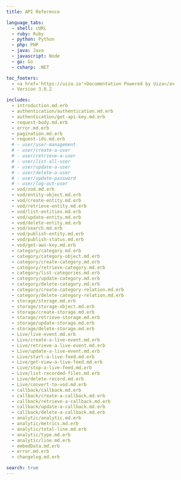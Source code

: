 ```yaml
---
title: API Reference

language_tabs:
  - shell: cURL
  - ruby: Ruby
  - python: Python
  - php: PHP
  - java: Java
  - javascript: Node
  - go: Go
  - csharp: .NET

toc_footers:
  - <a href='https://uiza.io'>Documentation Powered by Uiza</a>
  - Version 3.0.2

includes:
  - introduction.md.erb
  - authentication/authentication.md.erb
  - authentication/get-api-key.md.erb
  - request-body.md.erb
  - error.md.erb
  - pagination.md.erb
  - request-ids.md.erb
  # - user/user-management
  # - user/create-a-user
  # - user/retrieve-a-user
  # - user/list-all-user
  # - user/update-a-user
  # - user/delete-a-user
  # - user/update-password
  # - user/log-out-user
  - vod/vod.md.erb
  - vod/entity-object.md.erb
  - vod/create-entity.md.erb
  - vod/retrieve-entity.md.erb
  - vod/list-entities.md.erb
  - vod/update-entity.md.erb
  - vod/delete-entity.md.erb
  - vod/search.md.erb
  - vod/publish-entity.md.erb
  - vod/publish-status.md.erb
  - vod/get-aws-key.md.erb
  - category/category.md.erb
  - category/category-object.md.erb
  - category/create-category.md.erb
  - category/retrieve-category.md.erb
  - category/list-categories.md.erb
  - category/update-category.md.erb
  - category/delete-category.md.erb
  - category/create-category-relation.md.erb
  - category/delete-category-relation.md.erb
  - storage/storage.md.erb
  - storage/storage-object.md.erb
  - storage/create-storage.md.erb
  - storage/retrieve-storage.md.erb
  - storage/update-storage.md.erb
  - storage/delete-storage.md.erb
  - Live/live-event.md.erb
  - Live/create-a-live-event.md.erb
  - Live/retrieve-a-live-event.md.erb
  - Live/update-a-live-event.md.erb
  - Live/start-a-live-feed.md.erb
  - Live/get-view-a-live-feed.md.erb
  - Live/stop-a-live-feed.md.erb
  - Live/list-recorded-files.md.erb
  - Live/delete-record.md.erb
  - Live/convert-to-vod.md.erb
  - callback/callback.md.erb
  - callback/create-a-callback.md.erb
  - callback/retrieve-a-callback.md.erb
  - callback/update-a-callback.md.erb
  - callback/delete-a-callback.md.erb
  - analytic/analytic.md.erb
  - analytic/metrics.md.erb
  - analytic/total-line.md.erb
  - analytic/type.md.erb
  - analytic/line.md.erb
  - embedData.md.erb
  - error.md.erb
  - changelog.md.erb

search: true
---
```

